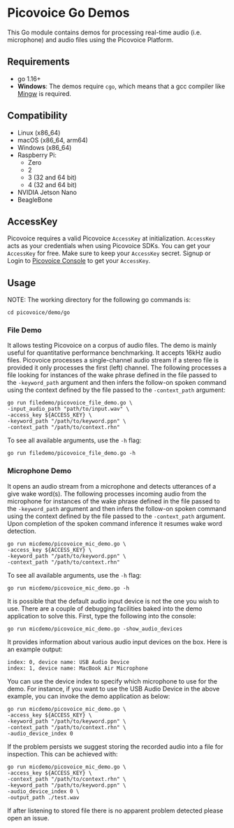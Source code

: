 # Picovoice Go Demos

This Go module contains demos for processing real-time audio (i.e. microphone) and audio files using the Picovoice Platform.

## Requirements

- go 1.16+
- **Windows**: The demos require `cgo`, which means that a gcc compiler like [Mingw](https://www.mingw-w64.org/) is required.

## Compatibility

- Linux (x86_64)
- macOS (x86_64, arm64)
- Windows (x86_64)
- Raspberry Pi:
  - Zero
  - 2
  - 3 (32 and 64 bit)
  - 4 (32 and 64 bit)
- NVIDIA Jetson Nano
- BeagleBone

## AccessKey

Picovoice requires a valid Picovoice `AccessKey` at initialization. `AccessKey` acts as your credentials when using Picovoice SDKs.
You can get your `AccessKey` for free. Make sure to keep your `AccessKey` secret.
Signup or Login to [Picovoice Console](https://console.picovoice.ai/) to get your `AccessKey`.

## Usage

NOTE: The working directory for the following go commands is:

```console
cd picovoice/demo/go
```

### File Demo

It allows testing Picovoice on a corpus of audio files. The demo is mainly useful for quantitative performance benchmarking. It accepts 16kHz audio files. Picovoice processes a single-channel audio stream if a stereo file is
provided it only processes the first (left) channel. The following processes a file looking for instances of the wake phrase defined in the file passed to the `-keyword_path` argument and then infers the follow-on spoken command
using the context defined by the file passed to the `-context_path` argument:

```console
go run filedemo/picovoice_file_demo.go \
-input_audio_path "path/to/input.wav" \
-access_key ${ACCESS_KEY} \
-keyword_path "/path/to/keyword.ppn" \
-context_path "/path/to/context.rhn"
```

To see all available arguments, use the `-h` flag:
```console
go run filedemo/picovoice_file_demo.go -h
```

### Microphone Demo

It opens an audio stream from a microphone and detects utterances of a give wake word(s). The following processes
incoming audio from the microphone for instances of the wake phrase defined in the file  passed to the `-keyword_path` argument and then infers the follow-on spoken command using the context defined by the file
passed to the `-context_path` argument. Upon completion of the spoken command inference it resumes wake word
detection.

```console
go run micdemo/picovoice_mic_demo.go \
-access_key ${ACCESS_KEY} \
-keyword_path "/path/to/keyword.ppn" \
-context_path "/path/to/context.rhn"
```

To see all available arguments, use the `-h` flag:
```console
go run micdemo/picovoice_mic_demo.go -h
```

It is possible that the default audio input device is not the one you wish to use. There are a couple
of debugging facilities baked into the demo application to solve this. First, type the following into the console:
```console
go run micdemo/picovoice_mic_demo.go -show_audio_devices
```

It provides information about various audio input devices on the box. Here is an example output:

```console
index: 0, device name: USB Audio Device
index: 1, device name: MacBook Air Microphone
```

You can use the device index to specify which microphone to use for the demo. For instance, if you want to use the USB Audio Device
in the above example, you can invoke the demo application as below:

```console
go run micdemo/picovoice_mic_demo.go \
-access_key ${ACCESS_KEY} \
-keyword_path "/path/to/keyword.ppn" \
-context_path "/path/to/context.rhn" \
-audio_device_index 0
```

If the problem persists we suggest storing the recorded audio into a file for inspection. This can be achieved with:

```console
go run micdemo/picovoice_mic_demo.go \
-access_key ${ACCESS_KEY} \
-context_path "/path/to/context.rhn" \
-keyword_path "/path/to/keyword.ppn" \
-audio_device_index 0 \
-output_path ./test.wav
```

If after listening to stored file there is no apparent problem detected please open an issue.
